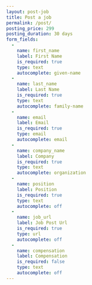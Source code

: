 ```yaml
---
layout: post-job
title: Post a job
permalink: /post/
posting_price: 299
posting_duration: 30 days
form_fields:
  -
    name: first_name
    label: First Name
    is_required: true
    type: text
    autocomplete: given-name
  -
    name: last_name
    label: Last Name
    is_required: true
    type: text
    autocomplete: family-name
  -
    name: email
    label: Email
    is_required: true
    type: email
    autocomplete: email
  -
    name: company_name
    label: Company
    is_required: true
    type: text
    autocomplete: organization
  -
    name: position
    label: Position
    is_required: true
    type: text
    autocomplete: off
  -
    name: job_url
    label: Job Post Url
    is_required: true
    type: url
    autocomplete: off
  -
    name: compensation
    label: Compensation
    is_required: false
    type: text
    autocomplete: off
---
```


